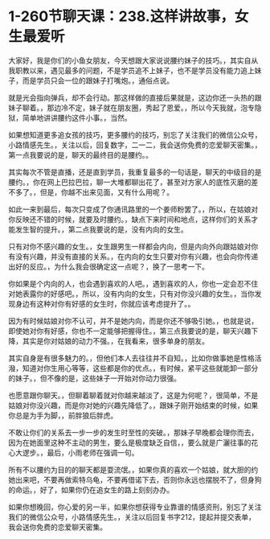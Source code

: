 # 1-260节聊天课：238.这样讲故事，女生最爱听

大家好，我是你们的小鱼女朋友，今天想跟大家说说腰约妹子的技巧。，其实自从我职教以来，遇见最多的问题，不是学员追不上妹子，也不是学员没有能力追上妹子，而是学员只会一位的跟妹子打嘴炮。，通俗点说。

就是光会指向弹兵，却不会行动。那这样做的直接后果就是，这边你还一头热的跟妹子聊着。，那边冷不定，妹子就在朋友圈，秀起了恩爱。，所以今天我就，泡专隐狱，简单地讲讲腰约这件小事。，当然。

如果想知道更多追女孩的技巧，更多腰约的技巧，别忘了关注我们的微信公众号，小路情感先生。，关注以后，回复数字，二一二，我会送你免费的恋爱聊天密集。，第一点我要说的是，聊天的最终目的是腰约。。

其实每次不管是直播，还是直到学员，我重复最多的一句话是，聊天的中级目的是腰约。，你在网上巴拉巴拉，聊一大堆都聊出花了，甚至对方家人的底性灭磨的差不多了。，但是，你越不出来见面，又有什么用呢？。

如此一来到最后，每次只变成了你通讯路里的一个姜师粉罢了。，所以，在姑娘对你反映还不错的时候，就要及时腰约。，缺点下来时间和地点，这样你们的关系才能发生智的提升。，第二点我要说的是，没有内向的女生。

只有对你不感兴趣的女生。，女生跟男生一样都会内向，但是内向外向跟姑娘对你有没有兴趣，并没有直接的关系。，在内向的女生只要对你有兴趣，也会向你传递出好的反应。，为什么我会很确定这一点呢？，换了一思考一下。

你如果是个内向的人，也会遇到喜欢的人吧。，遇到喜欢的人，你也一定会忍不住对她表露你的好感吧。，所以，没有内向的女生，只有对你没兴趣的女生。，当你发现身边有这种对你有好感的女生时，你就应该考虑提升了。。

因为有时候姑娘对你不认可，并不是她内向，而是你还不够吸引她。，也就是说，即使她对你有好感，你也不一定能够把握得住。，第三点我要说的是，聊天兴趣下降，其实是你对姑娘的动力不强。，在我看来，很多单身的朋友。

其实自身是有很多魅力的。，但他们本人去往往并不自知。，比如你做事她是性格活潑，知道对你生用心等等，这些都是你的优点。，有时候，紧平这些就能卸一部分的妹子。，但不像的是，这些妹子一开始对你动力很强。

也愿意跟你聊天。，但聊着聊着就对你越来越淡了，这是为何呢？，很简单，不是姑娘对你没兴趣，而是你对她的兴趣先降低了。，跟妹子刚开始结束的时候，如果你总是为手为脚，，前胖狼后胖虎。

不敢让你们的关系去一步一步的发生时至性的突破。，那妹子早晚都会理你而去，因为在她面里这种不主动的男生，要么是极度缺乏自信，，要么就是广灑往事的花心大逻步。，最后，小雨老师在强调一句。

所有不以腰约为目的的聊天都是耍流氓。，如果你真的喜欢一个姑娘，就大胆的约她出来吧，不要再做索特乌龟，不要再借诺下去，否则你永远也摆脱不了，但身狗的命运。，好了，如果你仍在追女生的路上刻刻办办。

如果你想晚回，你心爱的另一半，如果你想获得专业靠谱的情感资刑，别忘了关注我们的微信公众号，小路情感先生。，关注以后回复书字212，提起并提交表单，我会送你免费的恋爱聊天密集。

